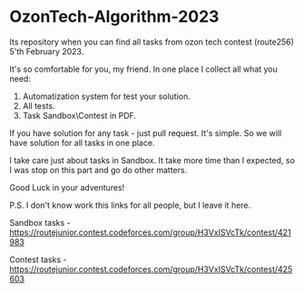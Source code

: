 # OzonTech-Algorithm-2023

Its repository when you can find all tasks from ozon tech contest (route256) 5'th February 2023. 

It's so comfortable for you, my friend. In one place I collect all what you need:
1. Automatization system for test your solution.
2. All tests.
3. Task Sandbox\Contest in PDF.

If you have solution for any task - just pull request. It's simple. So we will have solution for all tasks in one place.

I take care just about tasks in Sandbox. It take more time than I expected, so I was stop on this part and go do other matters.

Good Luck in your adventures!

P.S. I don't know work this links for all people, but I leave it here.

Sandbox tasks - https://routejunior.contest.codeforces.com/group/H3VxISVcTk/contest/421983

Contest tasks - https://routejunior.contest.codeforces.com/group/H3VxISVcTk/contest/425603
